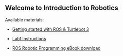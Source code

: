 ## Welcome to Introduction to Robotics

Available materials:

- [Getting started with ROS & Turtlebot 3](docs/getting_started.md)

- [Lab1 instructions](docs/lab1/README.md)

- [ROS Robotic Programming eBook download](http://www.robotis.com/service/download.php?no=719)
